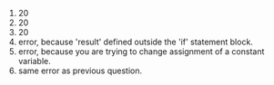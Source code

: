 1. 20
2. 20
3. 20
4. error, because 'result' defined outside the 'if' statement block.
5. error, because you are trying to change assignment of a constant variable.
6. same error as previous question.